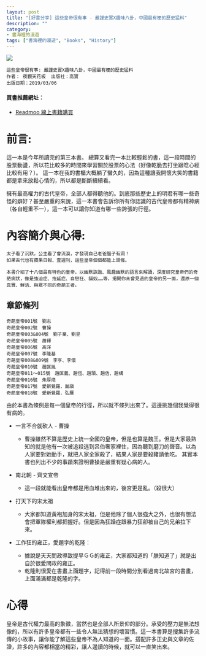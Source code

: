 ```yaml
---
layout: post
title: "[好書分享] 這些皇帝很有事 - 嚴謹史實X趣味八卦，中國最有梗的歷史猛料"
description: ""
category: 
- 書海裡的漫遊
tags: ["書海裡的漫遊", "Books", "History"]
---
```




<div><a href="http://moo.im/a/frFJMN" title="這些皇帝很有事"><img src="https://cdn.readmoo.com/cover/8d/g53elc9_210x315.jpg?v=0"></a></div>



```
這些皇帝很有事: 嚴謹史實X趣味八卦，中國最有梗的歷史猛料
作者： 夜觀天花板  出版社：高寶 
出版日期：2019/03/06 
```

#### 買書推薦網址：

- [Readmoo 線上書籍購買](http://moo.im/a/frFJMN)

# 前言:

這一本是今年所讀完的第三本書。 總算又看完一本比較輕鬆的書，這一段時間的股票動盪，所以花比較多的時間來學習關於股票的心法（好像乾脆去打坐跟唸心經比較有用？）。 這一本在我的書櫃大概躺了蠻久的，因為這種讓我開懷大笑的書籍都是拿來放鬆心情的，所以都是斷斷續續看。

擁有最高權力的古代皇帝，全部人都得聽他的。到底那些歷史上的明君有哪一些奇怪的癖好？甚至嚴重的來說，這一本書會告訴你所有你認識的古代皇帝都有精神病（各自輕重不一），這一本可以讓你知道有哪一些誇張的行徑。

# 內容簡介與心得:

```
太子看了沉默，公主看了會流淚，才發現自己老爸腦子有洞！
如果古代也有蘋果日報、壹週刊，這些皇帝個個都能上頭條。

本書介紹了十八個最有特色的皇帝，以幽默詼諧、風趣幽默的語言來解讀，深度研究皇帝們的奇葩病狀，像是強迫症、拖延症、自戀狂、貓奴……等，揭開你未曾見過的皇帝的另一面，還原一個真實、鮮活、與眾不同的奇葩王者。
```

## 章節條列

```
奇葩皇帝001號　劉志
奇葩皇帝002號　曹操
奇葩皇帝003&004號　劉子業、劉昱
奇葩皇帝005號　蕭繹
奇葩皇帝006號　高洋
奇葩皇帝007號　李隆基
奇葩皇帝008&009號　李亨、李儇
奇葩皇帝010號　趙匡胤
奇葩皇帝011～015號　趙匡義、趙恆、趙頊、趙佶、趙構
奇葩皇帝016號　朱厚熜
奇葩皇帝017號　愛新覺羅．胤禛
奇葩皇帝018號　愛新覺羅．弘曆
```



由於本書為條例是每一個皇帝的行徑，所以就不條列出來了。這邊挑幾個我覺得很有病的。

- 一言不合就砍人 - 曹操
  - 曹操雖然不算是歷史上統一全國的皇帝，但是也算是魏王。但是大家最熟知的就是他有一次被追殺逃到呂伯奢家裡住，因為聽到磨刀的聲音。以為人家要對她動手，就把人家全家殺了，結果人家是要殺豬請他吃。 其實本書也列出不少的事蹟來證明曹操是嚴重有疑心病的人。

- 南北朝 - 齊文宣帝
  - 這一段就能看出皇帝都是用血堆出來的，後宮更是亂。（殺很大）

- 打天下的宋太祖
  - 大家都知道黃袍加身的宋太祖，但是他除了個人很強大之外，也很有想法會把軍隊權利都把握好。但是因為狂躁症跟暴力狂卻被自己的兄弟拉下來。

- 工作狂的雍正，愛題字的乾隆：
  - 據說是天天問政導致提早ＧＧ的雍正，大家都知道的「朕知道了」就是出自於很愛問政的雍正。
  - 乾隆則很愛在書畫上面題字，記得前一段時間分別看過南北故宮的書畫，上面滿滿都是乾隆的字。


# 心得

 皇帝是古代權力最高的象徵，當然也是全部人所景仰的部分。承受的壓力是無法想像的，所以有許多皇帝都有一些令人無法猜想的壞習慣。這一本書算是搜集許多流傳的小故事，讓你能了解這些皇帝不為人知道的一面。搭配許多正史與文章的佐證，許多的內容都相當的精彩，讓人邊讀的時候，就可以一直笑出來。
